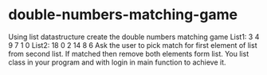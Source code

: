 # double-numbers-matching-game
Using list datastructure create the double numbers matching game List1: 3 4 9 7 1 0 List2: 18 0 2 14 8 6 Ask the user to pick match for first element of list from second list. If matched then remove both elements form list. You list class in your program and with login in main function to achieve it.
